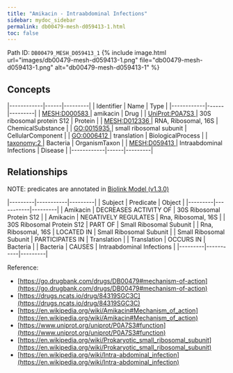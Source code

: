 ```yaml
---
title: "Amikacin - Intraabdominal Infections"
sidebar: mydoc_sidebar
permalink: db00479-mesh-d059413-1.html
toc: false 
---
```



Path ID: `DB00479_MESH_D059413_1`
{% include image.html url="images/db00479-mesh-d059413-1.png" file="db00479-mesh-d059413-1.png" alt="db00479-mesh-d059413-1" %}

## Concepts

|------------|------|---------|
| Identifier | Name | Type    |
|------------|------|---------|
| <a href="https://identifiers.org/MESH:D000583">MESH:D000583 </a> | amikacin | Drug |
| <a href="https://identifiers.org/UniProt:P0A7S3">UniProt:P0A7S3 </a> | 30S ribosomal protein S12 | Protein |
| <a href="https://identifiers.org/MESH:D012336">MESH:D012336 </a> | RNA, Ribosomal, 16S | ChemicalSubstance |
| <a href="https://identifiers.org/GO:0015935">GO:0015935 </a> | small ribosomal subunit | CellularComponent |
| <a href="https://identifiers.org/GO:0006412">GO:0006412 </a> | translation | BiologicalProcess |
| <a href="https://identifiers.org/taxonomy:2">taxonomy:2 </a> | Bacteria | OrganismTaxon |
| <a href="https://identifiers.org/MESH:D059413">MESH:D059413 </a> | Intraabdominal Infections | Disease |
|------------|------|---------|

## Relationships


NOTE: predicates are annotated in <a href="https://github.com/biolink/biolink-model/releases/tag/v1.3.0">Biolink Model (v1.3.0)</a>

|---------|-----------|---------|
| Subject | Predicate | Object  |
|---------|-----------|---------|
| Amikacin | DECREASES ACTIVITY OF | 30S Ribosomal Protein S12 |
| Amikacin | NEGATIVELY REGULATES | Rna, Ribosomal, 16S |
| 30S Ribosomal Protein S12 | PART OF | Small Ribosomal Subunit |
| Rna, Ribosomal, 16S | LOCATED IN | Small Ribosomal Subunit |
| Small Ribosomal Subunit | PARTICIPATES IN | Translation |
| Translation | OCCURS IN | Bacteria |
| Bacteria | CAUSES | Intraabdominal Infections |
|---------|-----------|---------|

Reference: 
  - [https://go.drugbank.com/drugs/DB00479#mechanism-of-action](https://go.drugbank.com/drugs/DB00479#mechanism-of-action)
  - [https://drugs.ncats.io/drug/84319SGC3C](https://drugs.ncats.io/drug/84319SGC3C)
  - [https://en.wikipedia.org/wiki/Amikacin#Mechanism_of_action](https://en.wikipedia.org/wiki/Amikacin#Mechanism_of_action)
  - [https://www.uniprot.org/uniprot/P0A7S3#function](https://www.uniprot.org/uniprot/P0A7S3#function)
  - [https://en.wikipedia.org/wiki/Prokaryotic_small_ribosomal_subunit](https://en.wikipedia.org/wiki/Prokaryotic_small_ribosomal_subunit)
  - [https://en.wikipedia.org/wiki/Intra-abdominal_infection](https://en.wikipedia.org/wiki/Intra-abdominal_infection)
